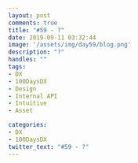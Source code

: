 ```yaml
---
layout: post
comments: true
title: "#59 - ?"
date: 2019-09-11 03:32:44
image: '/assets/img/day59/blog.png'
description: "?"
handles: "" 
tags:
- DX 
- 100DaysDX
- Design
- Internal API
- Intuitive
- Asset

categories:
- DX
- 100DaysDX
twitter_text: "#59 - ?"
---
```


